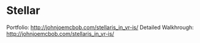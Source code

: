 # Stellar

Portfolio: http://johnjoemcbob.com/stellaris_in_vr-is/
Detailed Walkhrough: http://johnjoemcbob.com/stellaris_in_vr-is/

